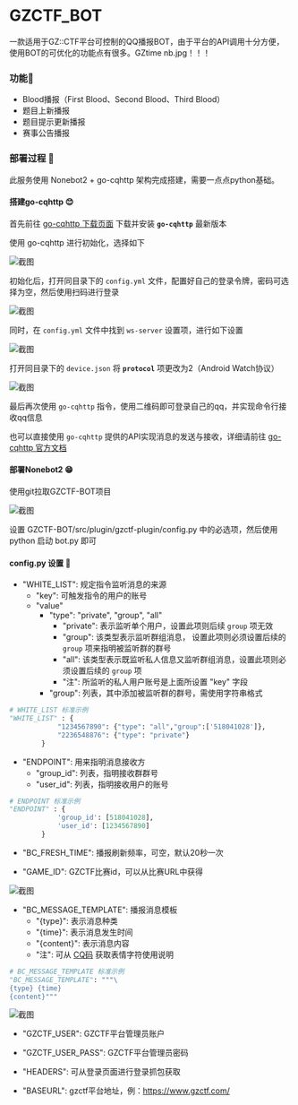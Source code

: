 # GZCTF_BOT


一款适用于GZ::CTF平台可控制的QQ播报BOT，由于平台的API调用十分方便，使用BOT的可优化的功能点有很多。GZtime nb.jpg！！！

### 功能🧀

- Blood播报（First Blood、Second Blood、Third Blood）
- 题目上新播报
- 题目提示更新播报
- 赛事公告播报

### 部署过程 🚀

此服务使用 Nonebot2 + go-cqhttp 架构完成搭建，需要一点点python基础。

#### 搭建go-cqhttp 😊

首先前往 [go-cqhttp 下载页面](https://github.com/Mrs4s/go-cqhttp/releases) 下载并安装 **`go-cqhttp`** 最新版本

使用 go-cqhttp 进行初始化，选择如下

![截图](https://github.com/Birkenwald-Sec/GZCTF-BOT/assets/61536775/c4796e35-9592-4481-b1ef-4ad42c59c70e)

初始化后，打开同目录下的 `config.yml` 文件，配置好自己的登录令牌，密码可选择为空，然后使用扫码进行登录

![截图](https://github.com/Birkenwald-Sec/GZCTF-BOT/assets/61536775/375b00a7-78c3-45d3-90a6-d9759793eedc)

同时，在 `config.yml` 文件中找到 `ws-server` 设置项，进行如下设置

![截图](https://github.com/Birkenwald-Sec/GZCTF-BOT/assets/61536775/8a8aa999-845e-4c78-aaf1-dfdd67369ff2)

打开同目录下的 `device.json` 将 **`protocol`** 项更改为2（Android Watch协议）

![截图](https://github.com/Birkenwald-Sec/GZCTF-BOT/assets/61536775/ffce8a38-3bef-4efe-9351-9c12182aa8f3)

最后再次使用 `go-cqhttp` 指令，使用二维码即可登录自己的qq，并实现命令行接收qq信息

也可以直接使用 `go-cqhttp` 提供的API实现消息的发送与接收，详细请前往 [go-cqhttp 官方文档](https://docs.go-cqhttp.org/api/#%E5%9F%BA%E7%A1%80%E4%BC%A0%E8%BE%93)

#### 部署Nonebot2 😁

使用git拉取GZCTF-BOT项目

![截图](https://github.com/Birkenwald-Sec/GZCTF-BOT/assets/61536775/ba18028c-4ddc-47b6-abf2-c9ff10d3cb60)

设置 GZCTF-BOT/src/plugin/gzctf-plugin/config.py 中的必选项，然后使用 python 启动 bot.py 即可

#### config.py 设置 🔧

- "WHITE_LIST": 规定指令监听消息的来源
  - "key": 可触发指令的用户的账号
  - "value"
    - "type": "private", "group", "all"
      - "private": 表示监听单个用户，设置此项则后续 `group` 项无效
      - "group": 该类型表示监听群组消息， 设置此项则必须设置后续的 `group` 项来指明被监听群的群号
      - "all": 该类型表示既监听私人信息又监听群组消息，设置此项则必须设置后续的 `group` 项
      - "注": 所监听的私人用户账号是上面所设置 "key" 字段
    - "group": 列表，其中添加被监听群的群号，需使用字符串格式 
``` python
# WHITE_LIST 标准示例
"WHITE_LIST" : {
            "1234567890": {"type": "all","group":['518041028']},
            "2236548876": {"type": "private"}
        }
```

- "ENDPOINT": 用来指明消息接收方
  - "group_id": 列表，指明接收群群号
  - "user_id": 列表，指明接收用户的账号

``` python
# ENDPOINT 标准示例
"ENDPOINT" : {
            'group_id': [518041028],
            'user_id': [1234567890]
        }
```

- "BC_FRESH_TIME": 播报刷新频率，可空，默认20秒一次

- "GAME_ID": GZCTF比赛id，可以从比赛URL中获得

![截图](https://github.com/Birkenwald-Sec/GZCTF-BOT/assets/61536775/bb5bfe8d-5248-46d7-a7ed-a30acb7839bb)

- "BC_MESSAGE_TEMPLATE": 播报消息模板
  - "{type}": 表示消息种类
  - "{time}": 表示消息发生时间
  - "{content}": 表示消息内容
  - "注": 可从 [CQ码](https://docs.go-cqhttp.org/cqcode/#%E8%BD%AC%E4%B9%89) 获取表情字符使用说明

``` python
# BC_MESSAGE_TEMPLATE 标准示例
"BC_MESSAGE_TEMPLATE": """\
{type} {time}
{content}"""
```

![截图](https://github.com/Birkenwald-Sec/GZCTF-BOT/assets/61536775/d1a6a7c1-3ac5-492c-9386-a5fb7688b95d)

- "GZCTF_USER": GZCTF平台管理员账户

- "GZCTF_USER_PASS": GZCTF平台管理员密码

- "HEADERS": 可从登录页面进行登录抓包获取

- "BASEURL": gzctf平台地址，例：https://www.gzctf.com/


